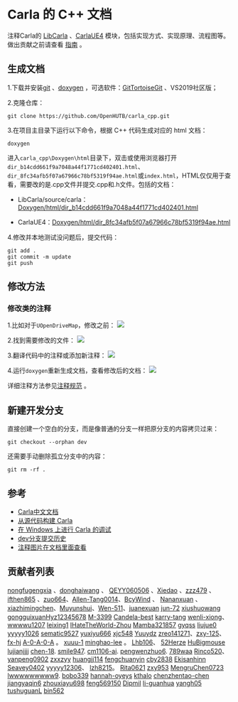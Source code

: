 # Carla 的 C++ 文档
注释Carla的 [LibCarla](https://github.com/OpenHUTB/carla_cpp/tree/dev/LibCarla/source/carla) 、[CarlaUE4](https://github.com/OpenHUTB/carla_cpp/tree/dev/Unreal/CarlaUE4/Plugins/Carla/Source/Carla) 模块，包括实现方式、实现原理、流程图等。做出贡献之前请查看 [指南](https://github.com/OpenHUTB/PFC/blob/main/CONTRIBUTING.md) 。

## 生成文档
1.下载并安装[git](https://git-scm.com/downloads)  、[doxygen](https://www.doxygen.nl/download.html) ，可选软件：[GitTortoiseGit](https://tortoisegit.org/download/) 、VS2019社区版；

2.克隆仓库：
```shell
git clone https://github.com/OpenHUTB/carla_cpp.git
```

3.在项目主目录下运行以下命令，根据 C++ 代码生成对应的 html 文档：
```shell script
doxygen
```
进入`carla_cpp\Doxygen\html`目录下，双击或使用浏览器打开`dir_b14cdd661f9a7048a44f1771cd402401.html`、`dir_8fc34afb5f07a67966c78bf5319f94ae.html`或`index.html`，HTML仅仅用于查看，需要改的是.cpp文件并提交.cpp和.h文件。包括的文档：
- LibCarla/source/carla：[Doxygen/html/dir_b14cdd661f9a7048a44f1771cd402401.html](https://openhutb.github.io/carla_cpp/dir_b14cdd661f9a7048a44f1771cd402401.html) 

- CarlaUE4：[Doxygen/html/dir_8fc34afb5f07a67966c78bf5319f94ae.html](https://openhutb.github.io/carla_cpp/dir_8fc34afb5f07a67966c78bf5319f94ae.html) 

4.修改并本地测试没问题后，提交代码：
```shell script
git add .
git commit -m update
git push
```

## 修改方法
### 修改类的注释
1.比如对于`UOpenDriveMap`，修改之前：
![](./img/class_annotated.jpg)

2.找到需要修改的文件：
![](./img/header_path.jpg)

3.翻译代码中的注释或添加新注释：
![](./img/update_annotated.jpg)

4.运行`doxygen`重新生成文档，查看修改后的文档：
![](./img/result.jpg)

详细注释方法参见[注释规范](./annotation_specification.md) 。

## 新建开发分支
直接创建一个空白的分支，而是像普通的分支一样把原分支的内容拷贝过来：
```shell
git checkout --orphan dev
```
还需要手动删除孤立分支中的内容：
```shell
git rm -rf .
```

## 参考

- [Carla中文文档](https://openhutb.github.io/carla_doc/)
- [从源代码构建 Carla](https://openhutb.github.io/carla_doc/build_carla/)
- [在 Windows 上进行 Carla 的调试](https://openhutb.github.io/carla_doc/tuto_D_windows_debug/#cpp_client_debug)
- [dev分支提交历史](https://github.com/carla-simulator/carla/commits/dev/)
- [注释图片在文档里面查看](https://blog.csdn.net/qq_33154343/article/details/102809510)


## 贡献者列表
[nongfugengxia](https://github.com/nongfugengxia) 、[donghaiwang](https://github.com/donghaiwang) 、
[QEYY060506](https://github.com/QEYY060506) 、[Xiedao](https://github.com/Xiedao) 、[zzz479](https://github.com/zzz479) 、[ifthen865](https://github.com/ifthen865) 、[zuo664](https://github.com/zuo664)、[Allen-Tang0014](https://github.com/Allen-Tang0014)、[BcyWind](https://github.com/BcyWind) 、
[Nananxuan](https://github.com/Nananxuan) 、[xiazhimingchen](https://github.com/xiazhimingchen)、[Muyunshui](https://github.com/Muyunshui)、[Wen-511](https://github.com/Wen-511)、[juanexuan](https://github.com/juanexuan)
[jun-72](https://github.com/jun-72)
[xiushuowang](https://github.com/xiushuowang)
[gongguixuan](https://github.com/gongguixuan)[Hyz12345678](https://github.com/Hyz12345678)
[M-3399](https://github.com/M-3399)
[Candela-best](https://github.com/Candela-best)
[karry-tang](https://github.com/karry-tang)
[wenli-xiong](https://github.com/wenli-xiong)、[wwwwu1207](https://github.com/wwwwu1207)
[leixing1](https://github.com/leixing1)
[IHateTheWorld-Zhou](https://github.com/IHateTheWorld-Zhou)
[Mamba321857](https://github.com/Mamba321857)
[gyqss](https://github.com/gyqss)
[liujue0](https://github.com/liujue0)
[yyyyy1026](https://github.com/yyyyy1026)
[sematic9527](https://github.com/sematic9527)
[yuxiyu666](https://github.com/yuxiyu666)
[xjc548](https://github.com/xjc548)
[Yuuydz](https://github.com/Yuuydz)
[zreo141271](https://github.com/zero141271)、[zxy-125](https://github.com/zxy-125)、[fx-hj](https://github.com/fx-hj)
[A-0-A-0-A](https://github.com/A-0-A-0-A) 。
[xuuu-1](https://github.com/xuuu-1) 
[minghao-lee](https://github.com/minghao-lee) 。
[Lhb106](https://github.com/Lhb106)、
[52Herze](https://github.com/52Herze) 
[HuBigmouse](https://github.com/HuBigmouse)
[lujianjjjj](https://github.com/lujianjjjj)
[chen-18](https://github.com/18-chen).
[smile947](https://github.com/smile947).
[cm1106-ai](https://github.com/cm1106-ai).
[pengwenzhuo6](https://github.com/pengwenzhuo6).
[789waa](https://github.com/789waa)
[Rinco520](https://github.com/Rinco520)、[yanpeng0902](https://github.com/yanpeng0902)
[zxxzyy](https://github.com/zxxzyy)
[huangjj114](https://github.com/huangjj114)
[fengchuanyin](https://github.com/fengchuanyin)
[cby2838](https://github.com/cby2838)
[Ekisanhinn](https://github.com/ekisannhinn)
[Seavey0402](https://github.com/Seavey0402)
[yyyyy12306](https://github.com/yyyyy12306)、
[lzh8215](https://github.com/lzh8215)。
[Rita0621](https://github.com/Rita0621)
[zxy953](https://github.com/zxy953)
[MengruChen0723](https://github.com/MengruChen0723)
[lwwwwwwwww9](https://github.com/lwwwwwwwww9).
[bobo339](https://github.com/bobo339)
[hannah-oyeys](https://github.com/hannah-oyeys)
[kthalo](https://github.com/kthalo)
[chenzhentao-chen](https://github.com/chenzhentao-chen)
[jiangyaqin6](https://github.com/jiangyaqin6)
[zhouxiayu698](https://github.com/zhouxiayu698)
[feng569150](https://github.com/feng569150)
[Dipmil](https://github.com/Dipmil)
[li-guanhua](https://github.com/li-guanhua)
[yangh05](https://github.com/yangh05)
[tushuguanL](https://github.com/tushuguanL)
[bin562](https://github.com/bin562)
